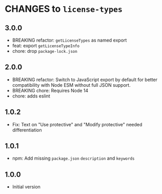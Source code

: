 # CHANGES to `license-types`

## 3.0.0

- BREAKING refactor: `getLicenseTypes` as named export
- feat: export `getLicenseTypeInfo`
- chore: drop `package-lock.json`

## 2.0.0

- BREAKING refactor: Switch to JavaScript export by default for better
  compatibility with Node ESM without full JSON support.
- BREAKING chore: Requires Node 14
- chore: adds eslint

## 1.0.2

- Fix: Text on "Use protective" and "Modify protective" needed differentiation

## 1.0.1

- npm: Add missing `package.json` `description` and `keywords`

## 1.0.0

- Initial version
